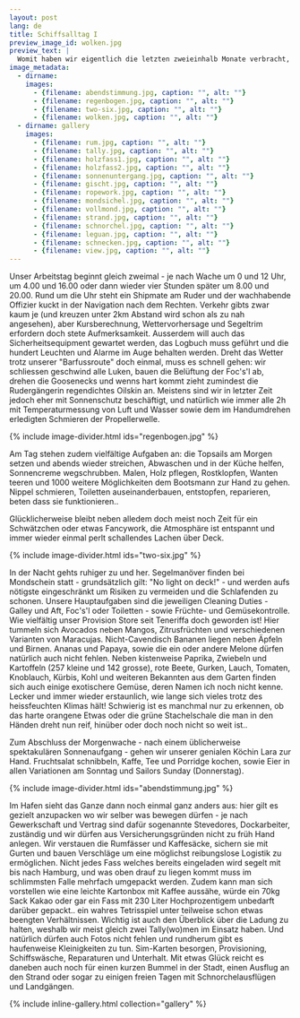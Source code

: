 ```yaml
---
layout: post
lang: de
title: Schiffsalltag I
preview_image_id: wolken.jpg
preview_text: |
  Womit haben wir eigentlich die letzten zweieinhalb Monate verbracht, neben 12'000 Segelkilometern? In zwei Beiträgen möchten wir euch einen Einblick in das Leben an Bord gewähren: die alltäglichen Kleinigkeiten die uns auf Trab halten und Anlass zu Freude, Sorge und ab und zu auch etwas Stolz geben.
image_metadata:
  - dirname:
    images:
      - {filename: abendstimmung.jpg, caption: "", alt: ""}
      - {filename: regenbogen.jpg, caption: "", alt: ""}
      - {filename: two-six.jpg, caption: "", alt: ""}
      - {filename: wolken.jpg, caption: "", alt: ""}
  - dirname: gallery
    images:
      - {filename: rum.jpg, caption: "", alt: ""}
      - {filename: tally.jpg, caption: "", alt: ""}
      - {filename: holzfass1.jpg, caption: "", alt: ""}
      - {filename: holzfass2.jpg, caption: "", alt: ""}
      - {filename: sonnenuntergang.jpg, caption: "", alt: ""}
      - {filename: gischt.jpg, caption: "", alt: ""}
      - {filename: ropework.jpg, caption: "", alt: ""}
      - {filename: mondsichel.jpg, caption: "", alt: ""}
      - {filename: vollmond.jpg, caption: "", alt: ""}
      - {filename: strand.jpg, caption: "", alt: ""}
      - {filename: schnorchel.jpg, caption: "", alt: ""}
      - {filename: leguan.jpg, caption: "", alt: ""}
      - {filename: schnecken.jpg, caption: "", alt: ""}
      - {filename: view.jpg, caption: "", alt: ""}
---
```


Unser Arbeitstag beginnt gleich zweimal - je nach Wache um 0 und 12 Uhr, um 4.00 und 16.00 oder dann wieder vier Stunden später um 8.00 und 20.00. Rund um die Uhr steht ein Shipmate am Ruder und der wachhabende Offizier kuckt in der Navigation nach dem Rechten. Verkehr gibts zwar kaum je (und kreuzen unter 2km Abstand wird schon als zu nah angesehen), aber Kursberechnung, Wettervorhersage und Segeltrim erfordern doch stete Aufmerksamkeit. Ausserdem will auch das Sicherheitsequipment gewartet werden, das Logbuch muss geführt und die hundert Leuchten und Alarme im Auge behalten werden. Dreht das Wetter trotz unserer "Barfussroute" doch einmal, muss es schnell gehen: wir schliessen geschwind alle Luken, bauen die Belüftung der Foc's'l ab, drehen die Goosenecks und wenns hart kommt zieht zumindest die Rudergängerin regendichtes Oilskin an. Meistens sind wir in letzter Zeit jedoch eher mit Sonnenschutz beschäftigt, und natürlich wie immer alle 2h mit Temperaturmessung von Luft und Wasser sowie dem im Handumdrehen erledigten Schmieren der Propellerwelle. 

{% include image-divider.html ids="regenbogen.jpg" %}

Am Tag stehen zudem vielfältige Aufgaben an: die Topsails am Morgen setzen und abends wieder streichen, Abwaschen und in der Küche helfen, Sonnencreme wegschrubben. Malen, Holz pflegen, Rostklopfen, Wanten teeren und 1000 weitere Möglichkeiten dem Bootsmann zur Hand zu gehen. Nippel schmieren, Toiletten auseinanderbauen, entstopfen, reparieren, beten dass sie funktionieren..

Glücklicherweise bleibt neben alledem doch meist noch Zeit für ein Schwätzchen oder etwas Fancywork, die Atmosphäre ist entspannt und immer wieder einmal perlt schallendes Lachen über Deck. 

{% include image-divider.html ids="two-six.jpg" %}

In der Nacht gehts ruhiger zu und her. Segelmanöver finden bei Mondschein statt - grundsätzlich gilt: "No light on deck!" - und werden aufs nötigste eingeschränkt um Risiken zu vermeiden und die Schlafenden zu schonen. Unsere Hauptaufgaben sind die jeweiligen Cleaning Duties - Galley und Aft, Foc's'l oder Toiletten - sowie Früchte- und Gemüsekontrolle. Wie vielfältig unser Provision Store seit Teneriffa doch geworden ist! Hier tummeln sich Avocados neben Mangos, Zitrusfrüchten und verschiedenen Varianten von Maracujas. Nicht-Cavendisch Bananen liegen neben Äpfeln und Birnen. Ananas und Papaya, sowie die ein oder andere Melone dürfen natürlich auch nicht fehlen. Neben kistenweise Paprika, Zwiebeln und Kartoffeln (257 kleine und 142 grosse), rote Beete, Gurken, Lauch, Tomaten, Knoblauch, Kürbis, Kohl und weiteren Bekannten aus dem Garten finden sich auch einige exotischere Gemüse, deren Namen ich noch nicht kenne. Lecker und immer wieder erstaunlich, wie lange sich vieles trotz des heissfeuchten Klimas hält! Schwierig ist es manchmal nur zu erkennen, ob das harte orangene Etwas oder die grüne Stachelschale die man in den Händen dreht nun reif, hinüber oder doch noch nicht so weit ist..

Zum Abschluss der Morgenwache - nach einem üblicherweise spektakulären Sonnenaufgang - gehen wir unserer genialen Köchin Lara zur Hand. Fruchtsalat schnibbeln, Kaffe, Tee und Porridge kochen, sowie Eier in allen Variationen am Sonntag und Sailors Sunday (Donnerstag). 

{% include image-divider.html ids="abendstimmung.jpg" %}

Im Hafen sieht das Ganze dann noch einmal ganz anders aus: hier gilt es gezielt anzupacken wo wir selber was bewegen dürfen - je nach Gewerkschaft und Vertrag sind dafür sogenannte Stevedores, Dockarbeiter, zuständig und wir dürfen aus Versicherungsgründen nicht zu früh Hand anlegen. Wir verstauen die Rumfässer und Kaffesäcke, sichern sie mit Gurten und bauen Verschläge um eine möglichst reibungslose Logistik zu ermöglichen. Nicht jedes Fass welches bereits eingeladen wird segelt mit bis nach Hamburg, und was oben drauf zu liegen kommt muss im schlimmsten Falle mehrfach umgepackt werden. Zudem kann man sich vorstellen wie eine leichte Kartonbox mit Kaffee aussähe, würde ein 70kg Sack Kakao oder gar ein Fass mit 230 Liter Hochprozentigem unbedarft darüber gepackt.. ein wahres Tetrisspiel unter teilweise schon etwas beengten Verhältnissen. Wichtig ist auch den Überblick über die Ladung zu halten, weshalb wir meist gleich zwei Tally(wo)men im Einsatz haben. Und natürlich dürfen auch Fotos nicht fehlen und rundherum gibt es haufenweise Kleinigkeiten zu tun. Sim-Karten besorgen, Provisioning, Schiffswäsche, Reparaturen und Unterhalt. Mit etwas Glück reicht es daneben auch noch für einen kurzen Bummel in der Stadt, einen Ausflug an den Strand oder sogar zu einigen freien Tagen mit Schnorchelausflügen und Landgängen. 

{% include inline-gallery.html collection="gallery" %}